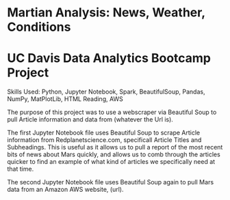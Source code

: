 # Martian Analysis: News, Weather, Conditions
# UC Davis Data Analytics Bootcamp Project
Skills Used: Python, Jupyter Notebook, Spark, BeautifulSoup, Pandas, NumPy, MatPlotLib, HTML Reading, AWS

The purpose of this project was to use a webscraper via Beautiful Soup to pull Article information and data from (whatever the Url is).

The first Jupyter Notebook file uses Beautiful Soup to scrape Article information from Redplanetscience.com, specificall Article Titles and Subheadings. 
This is useful as it allows us to pull a report of the most recent bits of news about Mars quickly, and allows us to comb through the articles quicker to find an example of what kind of articles we specifically need at that time. 

The second Jupyter Notebook file uses Beautiful Soup again to pull Mars data from an Amazon AWS website, (url). 
